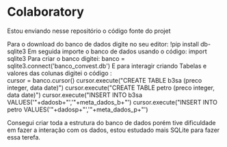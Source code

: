 # Colaboratory

Estou enviando nesse repositório o código fonte do  projet

Para o download do banco de dados digite no seu editor: !pip install db-sqlite3
Em seguida importe o banco de dados usando o código: import sqlite3
Para criar o banco digitei: banco = sqlite3.connect('banco_convest.db')
E para interagir criando Tabelas e  valores das colunas digitei o código :  
cursor = banco.cursor()
cursor.execute("CREATE TABLE b3sa (preco integer, data date)")
cursor.execute("CREATE TABLE petro (preco integer, data date)")
cursor.execute("INSERT INTO b3sa VALUES('"+dadosb+"','"+meta_dados_b+"')
cursor.execute("INSERT INTO petro VALUES('"+dadosp+"','"+meta_dados_p+"')

Consegui criar  toda a estrutura do banco de dados porém tive dificuldade em fazer a interação com os dados, estou estudado mais SQLite para fazer essa terefa.

